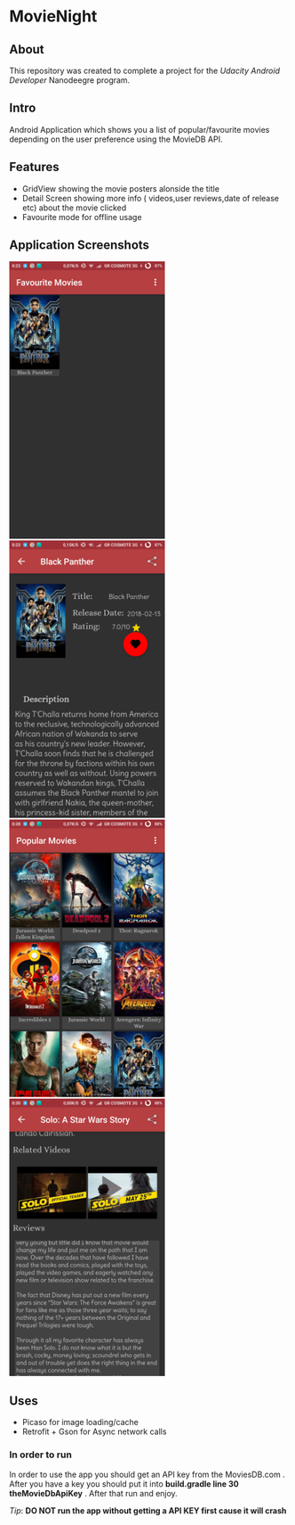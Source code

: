 # MovieNight

## About 
This repository was created to complete a project for the *Udacity Android Developer* Nanodeegre program.

## Intro 

Android Application which shows you a list of popular/favourite  movies depending on the user preference  using the MovieDB API.


## Features

- GridView showing the movie posters alonside the title
- Detail Screen showing more info ( videos,user reviews,date of release etc) 
about the movie clicked 
- Favourite mode for offline usage


## Application Screenshots

<img src="images/movie_app_photo_1.png" width="280">
<img src="images/movie_app_photo_2.png" width="280">
<img src="images/movie_app_photo_3.png" width="280">
<img src="images/movie_app_photo_4.png" width="280">



## Uses

- Picaso for image loading/cache
- Retrofit + Gson for Async network calls

### In order to run

In order to use the app you should get an API key from the MoviesDB.com . After you have a
key you should put it into **build.gradle line 30  theMovieDbApiKey** . After that run  and
enjoy.
 
 
 *Tip*: **DO NOT run the app without getting a API KEY first cause it will crash**
